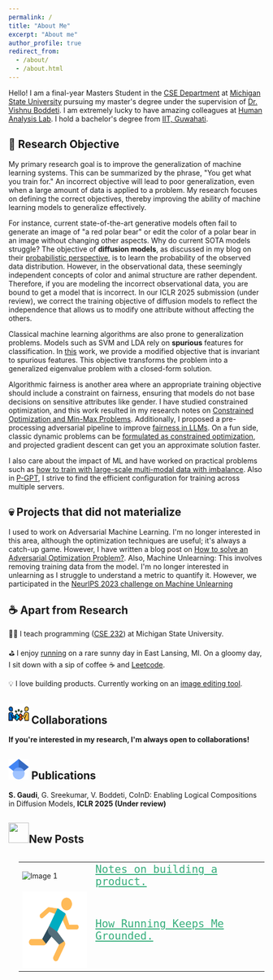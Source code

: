 ```yaml
---
permalink: /
title: "About Me"
excerpt: "About me"
author_profile: true
redirect_from: 
  - /about/
  - /about.html
---
```

Hello! I am a final-year Masters Student in the [CSE Department](http://www.cse.msu.edu) at [Michigan State University](http://www.msu.edu/) pursuing my master's degree under the supervision of [Dr. Vishnu Boddeti](http://vishnu.boddeti.net/). I am extremely lucky to have amazing colleagues at [Human Analysis Lab](https://hal.cse.msu.edu/). I hold a bachelor's degree from [IIT, Guwahati](https://www.iitg.ac.in/). 


## 🎯 Research Objective
My primary research goal is to improve the generalization of machine learning systems. This can be summarized by the phrase, "You get what you train for." An incorrect objective will lead to poor generalization, even when a large amount of data is applied to a problem. My research focuses on defining the correct objectives, thereby improving the ability of machine learning models to generalize effectively.

For instance, current state-of-the-art generative models often fail to generate an image of "a red polar bear" or edit the color of a polar bear in an image without changing other aspects. Why do current SOTA models struggle? The objective of **diffusion models**, as discussed in my blog on their [probabilistic perspective](https://sachit3022.github.io/other-blog/posts/diffusion/), is to learn the probability of the observed data distribution. However, in the observational data, these seemingly independent concepts of color and animal structure are rather dependent. Therefore, if you are modeling the incorrect observational data, you are bound to get a model that is incorrect. In our ICLR 2025 submission (under review), we correct the training objective of diffusion models to reflect the independence that allows us to modify one attribute without affecting the others.

Classical machine learning algorithms are also prone to generalization problems. Models such as SVM and LDA rely on **spurious** features for classification. In [this](https://sachit3022.github.io/files/Pattern_Recognition.pdf) work, we provide a modified objective that is invariant to spurious features. This objective transforms the problem into a generalized eigenvalue problem with a closed-form solution. 

Algorithmic fairness is another area where an appropriate training objective should include a constraint on fairness, ensuring that models do not base decisions on sensitive attributes like gender. I have studied constrained optimization, and this work resulted in my research notes on [Constrained Optimization and Min-Max Problems](https://sachit3022.github.io/files/Optimisation.pdf). Additionally, I proposed a pre-processing adversarial pipeline to improve [fairness in LLMs](https://sachit3022.github.io/files/Fair_LLM.pdf). On a fun side, classic dynamic problems can be [formulated as constrained optimization](https://sachit3022.github.io/files/DP.pdf), and projected gradient descent can get you an approximate solution faster. 

I also care about the impact of ML and have worked on practical problems such as [how to train with large-scale multi-modal data with imbalance](https://sachit3022.github.io/files/Large%20scale%20predictive%20data.pdf). Also in [P-GPT](https://sachit3022.github.io/files/p_GPT.pdf), I strive to find the efficient configuration for training across multiple servers.

## 💀 Projects that did not materialize
I used to work on Adversarial Machine Learning. I'm no longer interested in this area, although the optimization techniques are useful; it's always a catch-up game. However, I have written a blog post on [How to solve an Adversarial Optimization Problem?](https://sachit3022.github.io/other-blog/posts/adv_opt/).
Also, Machine Unlearning: This involves removing training data from the model. I'm no longer interested in unlearning as I struggle to understand a metric to quantify it. However, we participated in the [NeurIPS 2023 challenge on Machine Unlearning](https://sachit3022.github.io/files/Unlearning.pdf)


## ☕  Apart from Research

🧑‍🏫 I teach programming ([CSE 232](https://sachit3022.github.io/teaching/2023-fall)) at Michigan State University. 

⛳  I enjoy [running](https://sachit3022.github.io/other-blog/posts/running/ ) on a rare sunny day in East Lansing, MI. On a gloomy day, I sit down with a sip of coffee ☕ and [Leetcode](https://leetcode.com/u/sachit3022/).  

💡 I love building products. Currently working on an [image editing tool](https://sachit3022.github.io/other-blog/posts/product/).


<h2>
  <img src="images/collaboration.png" width="40" height="40" alt="Collaboration Icon"> Collaborations
</h2>


<p><strong>If you're interested in my research, I'm always open to collaborations!</strong></p>

<h2>
  <img src="images/gs.png" width="40" height="40" alt="Collaboration Icon"> Publications
</h2>


<p><b>S. Gaudi</b>, G. Sreekumar, V. Boddeti, CoInD: Enabling Logical Compositions in Diffusion Models,  <b>ICLR 2025 (Under review)</b> </p>



<h2><img src="https://sachit3022.github.io/images/image.png" width="40" height="40">New Posts</h2>

<div style="display: flex; align-items: center;">
<div style="margin-left: 20px;">
<table style="border: none;">
<tr style="border: none;">
    <td style="border: none;"><img src="https://sachit3022.github.io/other-blog/posts/product/website-builder.png" alt="Image 1" width="150" height="150"> 
</td>
    <td style="border: none; color:red; font-family:Monospace; font-size:1.5em;"> <a href="https://sachit3022.github.io/other-blog/posts/product/ " style="color:#36AE7C;"> Notes on building a product.
</a>  </td>
</tr >
<tr style="border: none;">
    <td style="border: none; "><img src="../images/image-1.png" alt="Image 1" width="150" height="150"></td>
    <td style="border: none; font-family:Monospace; font-size:1.5em "> <a href="https://sachit3022.github.io/other-blog/posts/running/ " style="color:#36AE7C;">How Running Keeps Me Grounded.</a>  </td>
</tr >

</table>
</div>
</div>
